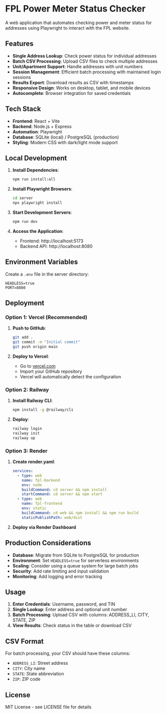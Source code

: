 # FPL Power Meter Status Checker

A web application that automates checking power and meter status for addresses using Playwright to interact with the FPL website.

## Features

- **Single Address Lookup**: Check power status for individual addresses
- **Batch CSV Processing**: Upload CSV files to check multiple addresses
- **Unit/Apartment Support**: Handle addresses with unit numbers
- **Session Management**: Efficient batch processing with maintained login sessions
- **Results Export**: Download results as CSV with timestamps
- **Responsive Design**: Works on desktop, tablet, and mobile devices
- **Autocomplete**: Browser integration for saved credentials

## Tech Stack

- **Frontend**: React + Vite
- **Backend**: Node.js + Express
- **Automation**: Playwright
- **Database**: SQLite (local) / PostgreSQL (production)
- **Styling**: Modern CSS with dark/light mode support

## Local Development

1. **Install Dependencies**:
   ```bash
   npm run install:all
   ```

2. **Install Playwright Browsers**:
   ```bash
   cd server
   npx playwright install
   ```

3. **Start Development Servers**:
   ```bash
   npm run dev
   ```

4. **Access the Application**:
   - Frontend: http://localhost:5173
   - Backend API: http://localhost:8080

## Environment Variables

Create a `.env` file in the server directory:

```env
HEADLESS=true
PORT=8080
```

## Deployment

### Option 1: Vercel (Recommended)

1. **Push to GitHub**:
   ```bash
   git add .
   git commit -m "Initial commit"
   git push origin main
   ```

2. **Deploy to Vercel**:
   - Go to [vercel.com](https://vercel.com)
   - Import your GitHub repository
   - Vercel will automatically detect the configuration

### Option 2: Railway

1. **Install Railway CLI**:
   ```bash
   npm install -g @railway/cli
   ```

2. **Deploy**:
   ```bash
   railway login
   railway init
   railway up
   ```

### Option 3: Render

1. **Create render.yaml**:
   ```yaml
   services:
     - type: web
       name: fpl-backend
       env: node
       buildCommand: cd server && npm install
       startCommand: cd server && npm start
     - type: web
       name: fpl-frontend
       env: static
       buildCommand: cd web && npm install && npm run build
       staticPublishPath: web/dist
   ```

2. **Deploy via Render Dashboard**

## Production Considerations

- **Database**: Migrate from SQLite to PostgreSQL for production
- **Environment**: Set `HEADLESS=true` for serverless environments
- **Scaling**: Consider using a queue system for large batch jobs
- **Security**: Add rate limiting and input validation
- **Monitoring**: Add logging and error tracking

## Usage

1. **Enter Credentials**: Username, password, and TIN
2. **Single Lookup**: Enter address and optional unit number
3. **Batch Processing**: Upload CSV with columns: ADDRESS_LI, CITY, STATE, ZIP
4. **View Results**: Check status in the table or download CSV

## CSV Format

For batch processing, your CSV should have these columns:
- `ADDRESS_LI`: Street address
- `CITY`: City name
- `STATE`: State abbreviation
- `ZIP`: ZIP code

## License

MIT License - see LICENSE file for details